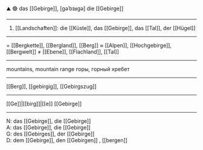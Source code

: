 ⛰️ 🟢 das [[Gebirge]], [ɡəˈbɪʁɡə]
die [[Gebirge]]

---
1. [[Landschaften]]: die [[Küste]], das [[Gebirge]], das [[Tal]], der [[Hügel]]

---
= [[Bergkette]], [[Bergland]], [[Berg]]
≈ [[Alpen]], [[Hochgebirge]], [[Bergwelt]]
≠ [[Ebene]], [[Flachland]], [[Tal]]

---
mountains, mountain range
горы, горный хребет

---
[[Berg]], [[gebirgig]], [[Gebirgszug]]

---
[[Ge]]|[[birg]]|[[e]]
[[Gebirge]]


---
N: das [[Gebirge]], die [[Gebirge]]  
A: das [[Gebirge]], die [[Gebirge]]  
G: des [[Gebirges]], der [[Gebirge]]  
D: dem [[Gebirge]], den [[Gebirgen]]
, [[bergen]]